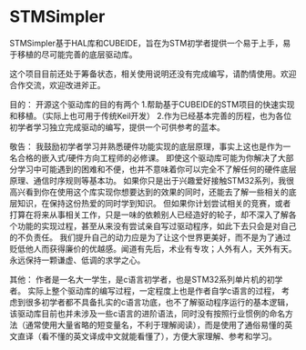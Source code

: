 # STMSimpler
  STMSimpler基于HAL库和CUBEIDE，旨在为STM初学者提供一个易于上手，易于移植的尽可能完善的底层驱动库。

  这个项目目前还处于筹备状态，相关使用说明还没有完成编写，请酌情使用。欢迎合作交流，欢迎改进斧正。
  
目的：
  开源这个驱动库的目的有两个
  1.帮助基于CUBEIDE的STM项目的快速实现和移植。（实际上也可用于传统Keil开发）
  2.作为已经基本完善的历程，也为各位初学者学习独立完成驱动的编写，提供一个可供参考的蓝本。

敬告：
  我鼓励初学者学习并熟悉硬件功能实现的底层原理，事实上这也是作为一名合格的嵌入式/硬件方向工程师的必修课。
  即使这个驱动库可能为你解决了大部分学习中可能遇到的困难和不便，也并不意味着你可以完全不了解任何的硬件底层原理、通信时序规则等基本功。
  如果你只是出于兴趣爱好接触STM32系列，我很高兴看到你在使用这个库实现你想要达到的效果的同时，还能去了解一些相关的底层知识，在保持这份热爱的同时学到知识。
  但如果你计划尝试相关的竞赛，或者打算在将来从事相关工作，只是一味的依赖别人已经造好的轮子，却不深入了解各个功能的实现过程，甚至从来没有尝试亲自写过驱动程序，如此下去只会是对自己的不负责任。
  我们提升自己的动力应是为了让这个世界更美好，而不是为了通过贬低他人而获得廉价的优越感。闻道有先后，术业有专攻；人外有人，天外有天。永远保持一颗谦虚、低调的求学之心。

其他：
  作者是一名大一学生，是c语言初学者，也是STM32系列单片机的初学者。
  实际上整个驱动库的编写过程，一定程度上也是作者自学c语言的过程，
  考虑到很多初学者都不具备扎实的c语言功底，也不了解驱动程序运行的基本逻辑，该驱动库目前也并未涉及一些c语言的进阶语法，同时没有按照行业惯例的命名方法（通常使用大量省略的短变量名，不利于理解阅读），而是使用了通俗易懂的英文直译（看不懂的英文译成中文就能看懂了），方便大家理解、参考和学习。
